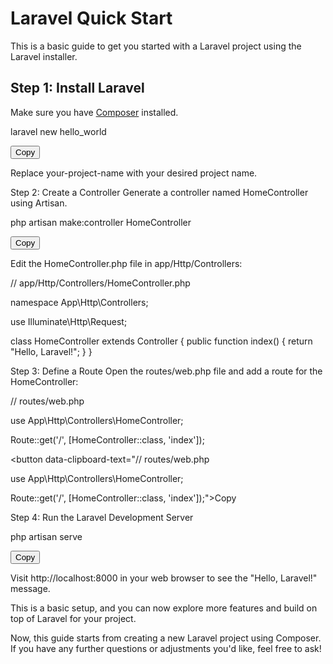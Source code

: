 # Laravel Quick Start

This is a basic guide to get you started with a Laravel project using the Laravel installer.

## Step 1: Install Laravel

Make sure you have [Composer](https://getcomposer.org/) installed.


laravel new hello_world

<button data-clipboard-text="composer create-project --prefer-dist laravel/laravel your-project-name
cd your-project-name">Copy</button>

Replace your-project-name with your desired project name.

Step 2: Create a Controller
Generate a controller named HomeController using Artisan.

php artisan make:controller HomeController

<button data-clipboard-text="php artisan make:controller HomeController">Copy</button>

Edit the HomeController.php file in app/Http/Controllers:

// app/Http/Controllers/HomeController.php

namespace App\Http\Controllers;

use Illuminate\Http\Request;

class HomeController extends Controller
{
    public function index()
    {
        return "Hello, Laravel!";
    }
}

Step 3: Define a Route
Open the routes/web.php file and add a route for the HomeController:

// routes/web.php

use App\Http\Controllers\HomeController;

Route::get('/', [HomeController::class, 'index']);

<button data-clipboard-text="// routes/web.php

use App\Http\Controllers\HomeController;

Route::get('/', [HomeController::class, 'index']);">Copy</button>

Step 4: Run the Laravel Development Server

php artisan serve

<button data-clipboard-text="php artisan serve">Copy</button>

Visit http://localhost:8000 in your web browser to see the "Hello, Laravel!" message.

This is a basic setup, and you can now explore more features and build on top of Laravel for your project.

Now, this guide starts from creating a new Laravel project using Composer. If you have any further questions or adjustments you'd like, feel free to ask!

